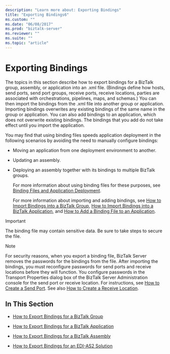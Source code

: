 ```yaml
---
description: "Learn more about: Exporting Bindings"
title: "Exporting Bindings6"
ms.custom: ""
ms.date: "06/08/2017"
ms.prod: "biztalk-server"
ms.reviewer: ""
ms.suite: ""
ms.topic: "article"
---
```

# Exporting Bindings
The topics in this section describe how to export bindings for a BizTalk group, assembly, or application into an .xml file. (Bindings define how hosts, send ports, send port groups, receive ports, receive locations, parties are associated with orchestrations, pipelines, maps, and schemas.) You can then import the bindings from the .xml file into another group or application. Importing bindings overwrites any existing bindings of the same name in the group or application. You can also add bindings to an application, which does not overwrite existing bindings. The bindings that you add do not take effect until you import the application.  
  
 You may find that using binding files speeds application deployment in the following scenarios by avoiding the need to manually configure bindings:  
  
- Moving an application from one deployment environment to another.  
  
- Updating an assembly.  
  
- Deploying an assembly together with its bindings to multiple BizTalk groups.  
  
  For more information about using binding files for these purposes, see [Binding Files and Application Deployment](../core/binding-files-and-application-deployment.md).  
  
  For more information about importing and adding bindings, see [How to Import Bindings into a BizTalk Group](../core/how-to-import-bindings-into-a-biztalk-group.md), [How to Import Bindings into a BizTalk Application](../core/how-to-import-bindings-into-a-biztalk-application.md), and [How to Add a Binding File to an Application](../core/how-to-add-a-binding-file-to-an-application2.md).  
  
> [!IMPORTANT]
>  The binding file may contain sensitive data. Be sure to take steps to secure the file.  
  
> [!NOTE]
>  For security reasons, when you export a binding file, BizTalk Server removes the passwords for the bindings from the file. After importing the bindings, you must reconfigure passwords for send ports and receive locations before they will function. You configure passwords in the Transport Properties dialog box of the BizTalk Server Administration console for the send port or receive location. For instructions, see [How to Create a Send Port](../core/how-to-create-a-send-port2.md). See also [How to Create a Receive Location](../core/how-to-create-a-receive-location.md).  
  
## In This Section  
  
-   [How to Export Bindings for a BizTalk Group](../core/how-to-export-bindings-for-a-biztalk-group.md)  
  
-   [How to Export Bindings for a BizTalk Application](../core/how-to-export-bindings-for-a-biztalk-application.md)  
  
-   [How to Export Bindings for a BizTalk Assembly](../core/how-to-export-bindings-for-a-biztalk-assembly.md)  
  
-   [How to Export Bindings for an EDI-AS2 Solution](../core/how-to-export-bindings-for-an-edi-as2-solution.md)
